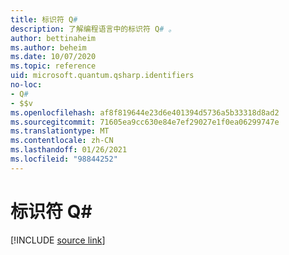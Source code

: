 ```yaml
---
title: 标识符 Q#
description: 了解编程语言中的标识符 Q# 。
author: bettinaheim
ms.author: beheim
ms.date: 10/07/2020
ms.topic: reference
uid: microsoft.quantum.qsharp.identifiers
no-loc:
- Q#
- $$v
ms.openlocfilehash: af8f819644e23d6e401394d5736a5b33318d8ad2
ms.sourcegitcommit: 71605ea9cc630e84e7ef29027e1f0ea06299747e
ms.translationtype: MT
ms.contentlocale: zh-CN
ms.lasthandoff: 01/26/2021
ms.locfileid: "98844252"
---
```

# <a name="identifiers-in-no-locq"></a>标识符 Q#

[!INCLUDE [source link](~/includes/qsharp-language/Specifications/Language/3_Expressions/Identifiers.md)]

